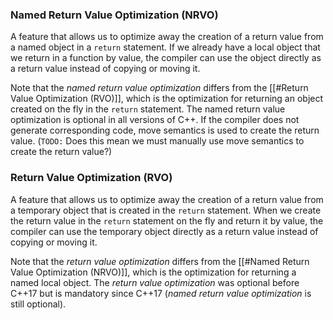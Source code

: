 ### Named Return Value Optimization (NRVO)
A feature that allows us to optimize away the creation of a return value from a named object in a `return` statement. If we already have a local object that we return in a function by value, the compiler can use the object directly as a return value instead of copying or moving it.

Note that the *named return value optimization* differs from the [[#Return Value Optimization (RVO)]], which is the optimization for returning an object created on the fly in the `return` statement. The named return value optimization is optional in all versions of C++. If the compiler does not generate corresponding code, move semantics is used to create the return value. (`TODO:` Does this mean we must manually use move semantics to create the return value?)

### Return Value Optimization (RVO)
A feature that allows us to optimize away the creation of a return value from a temporary object that is created in the `return` statement. When we create the return value in the `return` statement on the fly and return it by value, the compiler can use the temporary object directly as a return value instead of copying or moving it.

Note that the *return value optimization* differs from the [[#Named Return Value Optimization (NRVO)]], which is the optimization for returning a named local object. The *return value optimization* was optional before C++17 but is mandatory since C++17 (*named return value optimization* is still optional).